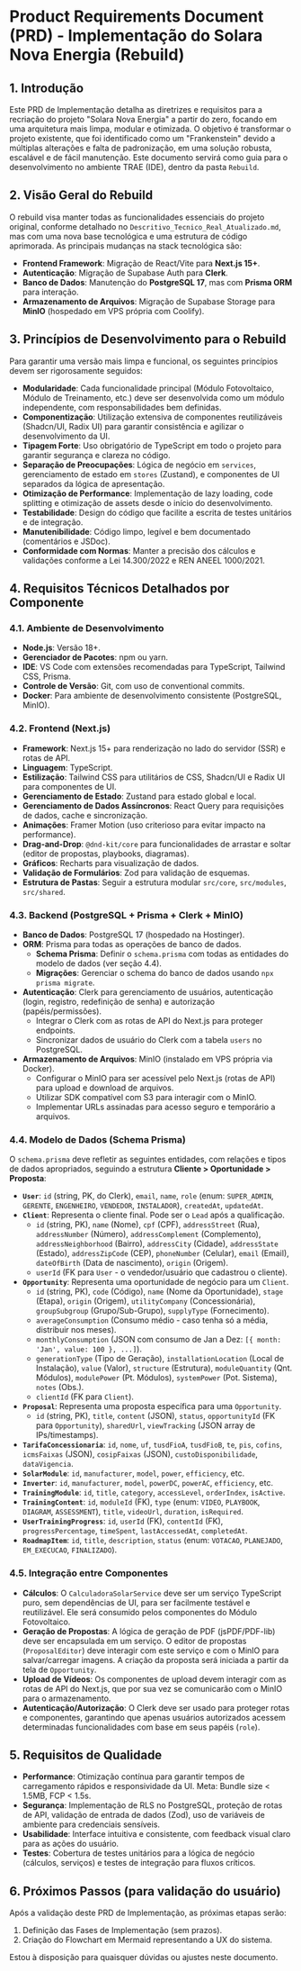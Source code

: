 # Product Requirements Document (PRD) - Implementação do Solara Nova Energia (Rebuild)

## 1. Introdução

Este PRD de Implementação detalha as diretrizes e requisitos para a recriação do projeto "Solara Nova Energia" a partir do zero, focando em uma arquitetura mais limpa, modular e otimizada. O objetivo é transformar o projeto existente, que foi identificado como um "Frankenstein" devido a múltiplas alterações e falta de padronização, em uma solução robusta, escalável e de fácil manutenção. Este documento servirá como guia para o desenvolvimento no ambiente TRAE (IDE), dentro da pasta `Rebuild`.

## 2. Visão Geral do Rebuild

O rebuild visa manter todas as funcionalidades essenciais do projeto original, conforme detalhado no `Descritivo_Tecnico_Real_Atualizado.md`, mas com uma nova base tecnológica e uma estrutura de código aprimorada. As principais mudanças na stack tecnológica são:

-   **Frontend Framework**: Migração de React/Vite para **Next.js 15+**.
-   **Autenticação**: Migração de Supabase Auth para **Clerk**.
-   **Banco de Dados**: Manutenção do **PostgreSQL 17**, mas com **Prisma ORM** para interação.
-   **Armazenamento de Arquivos**: Migração de Supabase Storage para **MinIO** (hospedado em VPS própria com Coolify).

## 3. Princípios de Desenvolvimento para o Rebuild

Para garantir uma versão mais limpa e funcional, os seguintes princípios devem ser rigorosamente seguidos:

-   **Modularidade**: Cada funcionalidade principal (Módulo Fotovoltaico, Módulo de Treinamento, etc.) deve ser desenvolvida como um módulo independente, com responsabilidades bem definidas.
-   **Componentização**: Utilização extensiva de componentes reutilizáveis (Shadcn/UI, Radix UI) para garantir consistência e agilizar o desenvolvimento da UI.
-   **Tipagem Forte**: Uso obrigatório de TypeScript em todo o projeto para garantir segurança e clareza no código.
-   **Separação de Preocupações**: Lógica de negócio em `services`, gerenciamento de estado em `stores` (Zustand), e componentes de UI separados da lógica de apresentação.
-   **Otimização de Performance**: Implementação de lazy loading, code splitting e otimização de assets desde o início do desenvolvimento.
-   **Testabilidade**: Design do código que facilite a escrita de testes unitários e de integração.
-   **Manutenibilidade**: Código limpo, legível e bem documentado (comentários e JSDoc).
-   **Conformidade com Normas**: Manter a precisão dos cálculos e validações conforme a Lei 14.300/2022 e REN ANEEL 1000/2021.

## 4. Requisitos Técnicos Detalhados por Componente

### 4.1. Ambiente de Desenvolvimento

-   **Node.js**: Versão 18+.
-   **Gerenciador de Pacotes**: npm ou yarn.
-   **IDE**: VS Code com extensões recomendadas para TypeScript, Tailwind CSS, Prisma.
-   **Controle de Versão**: Git, com uso de conventional commits.
-   **Docker**: Para ambiente de desenvolvimento consistente (PostgreSQL, MinIO).

### 4.2. Frontend (Next.js)

-   **Framework**: Next.js 15+ para renderização no lado do servidor (SSR) e rotas de API.
-   **Linguagem**: TypeScript.
-   **Estilização**: Tailwind CSS para utilitários de CSS, Shadcn/UI e Radix UI para componentes de UI.
-   **Gerenciamento de Estado**: Zustand para estado global e local.
-   **Gerenciamento de Dados Assíncronos**: React Query para requisições de dados, cache e sincronização.
-   **Animações**: Framer Motion (uso criterioso para evitar impacto na performance).
-   **Drag-and-Drop**: `@dnd-kit/core` para funcionalidades de arrastar e soltar (editor de propostas, playbooks, diagramas).
-   **Gráficos**: Recharts para visualização de dados.
-   **Validação de Formulários**: Zod para validação de esquemas.
-   **Estrutura de Pastas**: Seguir a estrutura modular `src/core`, `src/modules`, `src/shared`.

### 4.3. Backend (PostgreSQL + Prisma + Clerk + MinIO)

-   **Banco de Dados**: PostgreSQL 17 (hospedado na Hostinger).
-   **ORM**: Prisma para todas as operações de banco de dados.
    -   **Schema Prisma**: Definir o `schema.prisma` com todas as entidades do modelo de dados (ver seção 4.4).
    -   **Migrações**: Gerenciar o schema do banco de dados usando `npx prisma migrate`.
-   **Autenticação**: Clerk para gerenciamento de usuários, autenticação (login, registro, redefinição de senha) e autorização (papéis/permissões).
    -   Integrar o Clerk com as rotas de API do Next.js para proteger endpoints.
    -   Sincronizar dados de usuário do Clerk com a tabela `users` no PostgreSQL.
-   **Armazenamento de Arquivos**: MinIO (instalado em VPS própria via Docker).
    -   Configurar o MinIO para ser acessível pelo Next.js (rotas de API) para upload e download de arquivos.
    -   Utilizar SDK compatível com S3 para interagir com o MinIO.
    -   Implementar URLs assinadas para acesso seguro e temporário a arquivos.

### 4.4. Modelo de Dados (Schema Prisma)

O `schema.prisma` deve refletir as seguintes entidades, com relações e tipos de dados apropriados, seguindo a estrutura **Cliente > Oportunidade > Proposta**:

-   **`User`**: `id` (string, PK, do Clerk), `email`, `name`, `role` (enum: `SUPER_ADMIN`, `GERENTE`, `ENGENHEIRO`, `VENDEDOR`, `INSTALADOR`), `createdAt`, `updatedAt`.
-   **`Client`**: Representa o cliente final. Pode ser o `Lead` após a qualificação.
    -   `id` (string, PK), `name` (Nome), `cpf` (CPF), `addressStreet` (Rua), `addressNumber` (Número), `addressComplement` (Complemento), `addressNeighborhood` (Bairro), `addressCity` (Cidade), `addressState` (Estado), `addressZipCode` (CEP), `phoneNumber` (Celular), `email` (Email), `dateOfBirth` (Data de nascimento), `origin` (Origem).
    -   `userId` (FK para `User` - o vendedor/usuário que cadastrou o cliente).
-   **`Opportunity`**: Representa uma oportunidade de negócio para um `Client`.
    -   `id` (string, PK), `code` (Código), `name` (Nome da Oportunidade), `stage` (Etapa), `origin` (Origem), `utilityCompany` (Concessionária), `groupSubgroup` (Grupo/Sub-Grupo), `supplyType` (Fornecimento).
    -   `averageConsumption` (Consumo médio - caso tenha só a média, distribuir nos meses).
    -   `monthlyConsumption` (JSON com consumo de Jan a Dez: `[{ month: 'Jan', value: 100 }, ...]`).
    -   `generationType` (Tipo de Geração), `installationLocation` (Local de Instalação), `value` (Valor), `structure` (Estrutura), `moduleQuantity` (Qnt. Módulos), `modulePower` (Pt. Módulos), `systemPower` (Pot. Sistema), `notes` (Obs.).
    -   `clientId` (FK para `Client`).
-   **`Proposal`**: Representa uma proposta específica para uma `Opportunity`.
    -   `id` (string, PK), `title`, `content` (JSON), `status`, `opportunityId` (FK para `Opportunity`), `sharedUrl`, `viewTracking` (JSON array de IPs/timestamps).
-   **`TarifaConcessionaria`**: `id`, `nome`, `uf`, `tusdFioA`, `tusdFioB`, `te`, `pis`, `cofins`, `icmsFaixas` (JSON), `cosipFaixas` (JSON), `custoDisponibilidade`, `dataVigencia`.
-   **`SolarModule`**: `id`, `manufacturer`, `model`, `power`, `efficiency`, etc.
-   **`Inverter`**: `id`, `manufacturer`, `model`, `powerDC`, `powerAC`, `efficiency`, etc.
-   **`TrainingModule`**: `id`, `title`, `category`, `accessLevel`, `orderIndex`, `isActive`.
-   **`TrainingContent`**: `id`, `moduleId` (FK), `type` (enum: `VIDEO`, `PLAYBOOK`, `DIAGRAM`, `ASSESSMENT`), `title`, `videoUrl`, `duration`, `isRequired`.
-   **`UserTrainingProgress`**: `id`, `userId` (FK), `contentId` (FK), `progressPercentage`, `timeSpent`, `lastAccessedAt`, `completedAt`.
-   **`RoadmapItem`**: `id`, `title`, `description`, `status` (enum: `VOTACAO`, `PLANEJADO`, `EM_EXECUCAO`, `FINALIZADO`).

### 4.5. Integração entre Componentes

-   **Cálculos**: O `CalculadoraSolarService` deve ser um serviço TypeScript puro, sem dependências de UI, para ser facilmente testável e reutilizável. Ele será consumido pelos componentes do Módulo Fotovoltaico.
-   **Geração de Propostas**: A lógica de geração de PDF (jsPDF/PDF-lib) deve ser encapsulada em um serviço. O editor de propostas (`ProposalEditor`) deve interagir com este serviço e com o MinIO para salvar/carregar imagens. A criação da proposta será iniciada a partir da tela de `Opportunity`.
-   **Upload de Vídeos**: Os componentes de upload devem interagir com as rotas de API do Next.js, que por sua vez se comunicarão com o MinIO para o armazenamento.
-   **Autenticação/Autorização**: O Clerk deve ser usado para proteger rotas e componentes, garantindo que apenas usuários autorizados acessem determinadas funcionalidades com base em seus papéis (`role`).

## 5. Requisitos de Qualidade

-   **Performance**: Otimização contínua para garantir tempos de carregamento rápidos e responsividade da UI. Meta: Bundle size < 1.5MB, FCP < 1.5s.
-   **Segurança**: Implementação de RLS no PostgreSQL, proteção de rotas de API, validação de entrada de dados (Zod), uso de variáveis de ambiente para credenciais sensíveis.
-   **Usabilidade**: Interface intuitiva e consistente, com feedback visual claro para as ações do usuário.
-   **Testes**: Cobertura de testes unitários para a lógica de negócio (cálculos, serviços) e testes de integração para fluxos críticos.

## 6. Próximos Passos (para validação do usuário)

Após a validação deste PRD de Implementação, as próximas etapas serão:

1.  Definição das Fases de Implementação (sem prazos).
2.  Criação do Flowchart em Mermaid representando a UX do sistema.

Estou à disposição para quaisquer dúvidas ou ajustes neste documento.

